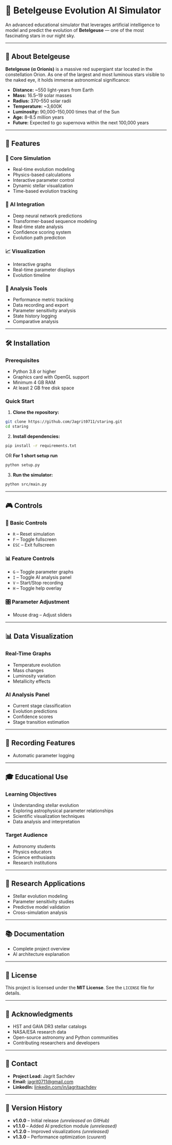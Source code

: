 
# 🌟 Betelgeuse Evolution AI Simulator

An advanced educational simulator that leverages artificial intelligence to model and predict the evolution of **Betelgeuse** — one of the most fascinating stars in our night sky.

---

## 🌠 About Betelgeuse

**Betelgeuse (α Orionis)** is a massive red supergiant star located in the constellation Orion. As one of the largest and most luminous stars visible to the naked eye, it holds immense astronomical significance:

* **Distance:** \~550 light-years from Earth
* **Mass:** 16.5–19 solar masses
* **Radius:** 370–550 solar radii
* **Temperature:** \~3,600K
* **Luminosity:** 90,000–150,000 times that of the Sun
* **Age:** 8–8.5 million years
* **Future:** Expected to go supernova within the next 100,000 years

---

## 🚀 Features

### 🌌 Core Simulation

* Real-time evolution modeling
* Physics-based calculations
* Interactive parameter control
* Dynamic stellar visualization
* Time-based evolution tracking

### 🤖 AI Integration

* Deep neural network predictions
* Transformer-based sequence modeling
* Real-time state analysis
* Confidence scoring system
* Evolution path prediction

### 📈 Visualization

* Interactive graphs
* Real-time parameter displays
* Evolution timeline

### 🧪 Analysis Tools

* Performance metric tracking
* Data recording and export
* Parameter sensitivity analysis
* State history logging
* Comparative analysis

---

## 🛠️ Installation

### Prerequisites

* Python 3.8 or higher
* Graphics card with OpenGL support
* Minimum 4 GB RAM
* At least 2 GB free disk space

### Quick Start

1. **Clone the repository:**

```bash
git clone https://github.com/Jagrit0711/staring.git
cd staring
```

2. **Install dependencies:**

```bash
pip install -r requirements.txt
```
OR
**For 1 short setup run**
```bash
python setup.py
```
3. **Run the simulator:**

```bash
python src/main.py
```

---

## 🎮 Controls

### 🔧 Basic Controls

* `R` – Reset simulation
* `F` – Toggle fullscreen
* `ESC` – Exit fullscreen

### 📊 Feature Controls

* `G` – Toggle parameter graphs
* `I` – Toggle AI analysis panel
* `V` – Start/Stop recording
* `H` – Toggle help overlay

### 🎛️ Parameter Adjustment

* Mouse drag – Adjust sliders

---

## 📊 Data Visualization

### Real-Time Graphs

* Temperature evolution
* Mass changes
* Luminosity variation
* Metallicity effects

### AI Analysis Panel

* Current stage classification
* Evolution predictions
* Confidence scores
* Stage transition estimation

---

## 🎥 Recording Features

* Automatic parameter logging

---

## 🎓 Educational Use

### Learning Objectives

* Understanding stellar evolution
* Exploring astrophysical parameter relationships
* Scientific visualization techniques
* Data analysis and interpretation

### Target Audience

* Astronomy students
* Physics educators
* Science enthusiasts
* Research institutions

---

## 🔬 Research Applications

* Stellar evolution modeling
* Parameter sensitivity studies
* Predictive model validation
* Cross-simulation analysis

---

## 📚 Documentation

* Complete project overview
* AI architecture explanation
  

---

## 📝 License

This project is licensed under the **MIT License**. See the `LICENSE` file for details.

---

## 🙏 Acknowledgments

* HST and GAIA DR3 stellar catalogs
* NASA/ESA research data
* Open-source astronomy and Python communities
* Contributing researchers and developers

---

## 📧 Contact

* **Project Lead:** Jagrit Sachdev
* **Email:** [jagrit0711@gmail.com](mailto:jagrit0711@gmail.com)
* **LinkedIn:** [linkedin.com/in/jagritsachdev](https://linkedin.com/in/jagritsachdev)

---

## 🔄 Version History

* **v1.0.0** – Initial release *(unreleased on GitHub)*
* **v1.1.0** – Added AI prediction module *(unreleased)*
* **v1.2.0** – Improved visualizations *(unreleased)*
* **v1.3.0** – Performance optimization (*cuurent*)
